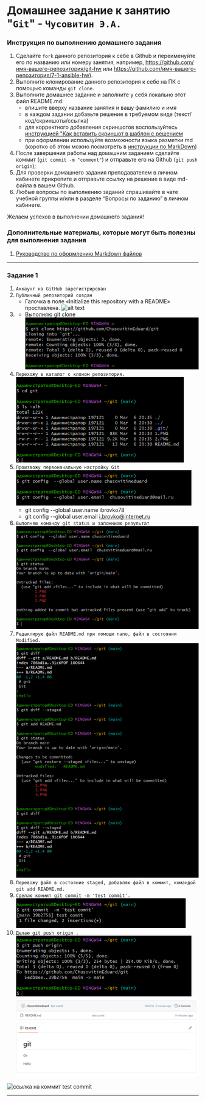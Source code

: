# Домашнее задание к занятию "`Git`" - `Чусовитин Э.А.`


### Инструкция по выполнению домашнего задания

   1. Сделайте `fork` данного репозитория к себе в Github и переименуйте его по названию или номеру занятия, например, https://github.com/имя-вашего-репозитория/git-hw или  https://github.com/имя-вашего-репозитория/7-1-ansible-hw).
   2. Выполните клонирование данного репозитория к себе на ПК с помощью команды `git clone`.
   3. Выполните домашнее задание и заполните у себя локально этот файл README.md:
      - впишите вверху название занятия и вашу фамилию и имя
      - в каждом задании добавьте решение в требуемом виде (текст/код/скриншоты/ссылка)
      - для корректного добавления скриншотов воспользуйтесь [инструкцией "Как вставить скриншот в шаблон с решением](https://github.com/netology-code/sys-pattern-homework/blob/main/screen-instruction.md)
      - при оформлении используйте возможности языка разметки md (коротко об этом можно посмотреть в [инструкции  по MarkDown](https://github.com/netology-code/sys-pattern-homework/blob/main/md-instruction.md))
   4. После завершения работы над домашним заданием сделайте коммит (`git commit -m "comment"`) и отправьте его на Github (`git push origin`);
   5. Для проверки домашнего задания преподавателем в личном кабинете прикрепите и отправьте ссылку на решение в виде md-файла в вашем Github.
   6. Любые вопросы по выполнению заданий спрашивайте в чате учебной группы и/или в разделе “Вопросы по заданию” в личном кабинете.
   
Желаем успехов в выполнении домашнего задания!
   
### Дополнительные материалы, которые могут быть полезны для выполнения задания

1. [Руководство по оформлению Markdown файлов](https://gist.github.com/Jekins/2bf2d0638163f1294637#Code)

---

### Задание 1

1. `Аккаунт на GitHub зарегистрирован`  
2. `Публичный репозиторий создан` 
   * Галочка в поле «Initialize this repository with a README» проставлена. ![alt text](https://github.com/ChusovitinEduard/git/im/blob/main/1.PNG)
3. * Выполняю git clone   ![скрин](img/2.png)
4. `Перехожу в каталог с клоном репозитория.` ![скрин](img/3.png)
5. `Произвожу первоначальную настройку Git` ![скрин](img/4.png)
   * git config --global user.name ibrovko78
   * git config --global user.email i.brovko@internet.ru
6. `Выполняю команду git status и запомниаю результат` ![скрин](img/5.png)
7. `Редактирую файл README.md при помощи nano, файл в состоянии Modified.` ![скрин](img/6.png)
8. `Перевожу файл в состояние staged, добавляю файл в коммит, командой git add README.md.` 
9. `Сделаю коммит git commit -m 'test commit'.` ![скрин](img/7.png)
13. `Делаю git push origin .` ![скрин1](img/8.png) ![скрин2](img/9.png)

![ссылка на коммит test commit](https://github.com/ChusovitinEduard/git/commit/39b2756c7f919ce518aaf89cbedbb0971ce21fb9)

---

